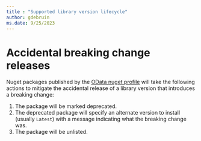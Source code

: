 ```yaml
---
title : "Supported library version lifecycle"
author: gdebruin
ms.date: 9/25/2023
---
```


# Accidental breaking change releases

Nuget packages published by the [OData nuget profile](https://www.nuget.org/profiles/OData) will take the following actions to mitigate the accidental release of a library version that introduces a breaking change:
1. The package will be marked deprecated.
2. The deprecated package will specify an alternate version to install (usually `Latest`) with a message indicating what the breaking change was.
3. The package will be unlisted.
